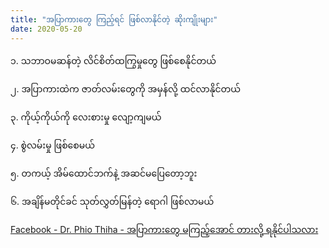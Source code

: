 ```yaml
---
title: "အပြာကားတွေ ကြည့်ရင် ဖြစ်လာနိုင်တဲ့ ဆိုးကျိုးများ"
date: 2020-05-20
---
```


၁. သဘာဝမဆန်တဲ့ လိင်စိတ်ထကြွမှုတွေ ဖြစ်စေနိုင်တယ် 

၂. အပြာကားထဲက ဇာတ်လမ်းတွေကို အမှန်လို့ ထင်လာနိုင်တယ် 

၃. ကိုယ့်ကိုယ်ကို လေးစားမှု လျော့ကျမယ် 

၄. စွဲလမ်းမှု ဖြစ်စေမယ် 

၅. တကယ့် အိမ်ထောင်ဘက်နဲ့ အဆင်မပြေတော့ဘူး 

၆. အချိန်မတိုင်ခင် သုတ်လွှတ်မြန်တဲ့ ရောဂါ ဖြစ်လာမယ်

[Facebook - Dr. Phio Thiha - အပြာကားတွေ မကြည့်အောင် တားလို့ ရနိုင်ပါသလား](https://www.facebook.com/watch/live/?v=254435039208877)
